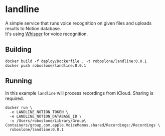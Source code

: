 # landline
A simple service that runs voice recognition on given files and uploads results to Notion database.  
It's using [Whisper](https://github.com/openai/whisper) for voice recognition.

## Building
```
docker build -f deploy/Dockerfile . -t roboslone/landline:0.0.1
docker push roboslone/landline:0.0.1
```

## Running
In this example `landline` will process recordings from iCloud. Sharing is required.  
```
docker run \
  -e LANDLINE_NOTION_TOKEN \
  -e LANDLINE_NOTION_DATABASE_ID \
  -v /Users/roboslone/Library/Group\ Containers/group.com.apple.VoiceMemos.shared/Recordings:/Recordings \
  roboslone/landline:0.0.1
```
